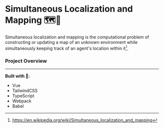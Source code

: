 # Simultaneous Localization and Mapping 🗺📍

Simultaneous localization and mapping is the computational problem of constructing or updating a map of an unknown environment while simultaneously keeping track of an agent's location within it[^1].

### Project Overview
---
**Built with 🔨:**
- Vue
- TailwindCSS
- TypeScript
- Webpack
- Babel

[^1]: https://en.wikipedia.org/wiki/Simultaneous_localization_and_mapping
